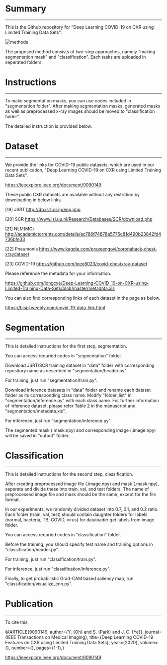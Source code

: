 # Summary
-------
This is the Github repository for "Deep Learning COVID-19 on CXR using Limited Training Data Sets".

![methods](https://user-images.githubusercontent.com/39784965/81655488-3d5de380-9471-11ea-8f4b-b18e5fda7d08.png)

The proposed method consists of two-step approaches, namely "making segmentation mask" and "classification".
Each tasks are uploaded in seperated folders.

# Instructions
-------
To make segmentation masks, you can use codes included in "segmentation folder".
After making segmentation masks, generated masks as well as preprocessed x-ray images should be moved to "classification folder".

The detailed instruction is provided below.



# Dataset
------
We provide the links for COVID-19 public datasets, which are used in our recent publication, "Deep Learning COVID-19 on CXR using Limited Training Data Sets".

https://ieeexplore.ieee.org/document/9090149


These public CXR datasets are available without any restrction by downloading in below links.​

[19] JSRT                http://db.jsrt.or.jp/eng.php

[20] SCR                 https://www.isi.uu.nl/Research/Databases/SCR/download.php

[21] NLM(MC)            http://academictorrents.com/details/ac786f74878a5775c81d490b23842fd4736bfe33

[22] Pneumonia          https://www.kaggle.com/praveengovi/coronahack-chest-xraydataset

[23] COVID-19           https://github.com/ieee8023/covid-chestxray-dataset



Please reference the metadata for your information.

https://github.com/jongcye/Deep-Learning-COVID-19-on-CXR-using-Limited-Training-Data-Sets/blob/master/metadata.xls


You can also find corresponding links of each dataset in the page as below.

https://bispl.weebly.com/covid-19-data-link.html



# Segmentation
------
This is detailed instructions for the first step, segmentation.

You can access requried codes in "segmentation" folder.

Download JSRT/SCR training dataset in "data" folder with corresponding repository name as described in "segmentation/header.py".

For training, just run "segmentation/train.py".

Download inference datasets in "data" folder and rename each dataset folder as its corresponding class name. Modify "folder_list" in "segmentation/inference.py" with each class name. For further information of inference dataset, please refer Table 2 in the manuscript and "segmentation/metadata.xls".

For inference, just run "segmentation/inference.py".

The segmented mask (.mask.npy) and corresponding image (.image.npy) will be saved in "output" folder.


# Classification
------
This is detailed instructions for the second step, classification.

After creating preprocessed image file (.image.npy) and mask (.mask.npy), seperate and divide these into train, val, and test folders. The name of preprocessed image file and mask should be the same, except for the file format.

In our experiments, we randomly divided dataset into 0.7, 0.1, and 0.2 ratio.
Each folder (train, val, test) should contain daughter folders for labels (normal, bacteria, TB, COVID, virus) for dataloader get labels from image folder.

You can access requried codes in "classification" folder.

Before the training, you should specify test name and training options in "classification/header.py".

For training, just run "classification/train.py".

For inference, just run "classification/inference.py".

Finally, to get probabilistic Grad-CAM based saliency map, run "classification/visualize_cnn.py".


# Publication
-------
To cite this, 

@ARTICLE{9090149,
  author={Y. {Oh} and S. {Park} and J. C. {Ye}},
  journal={IEEE Transactions on Medical Imaging}, 
  title={Deep Learning COVID-19 Features on CXR using Limited Training Data Sets}, 
  year={2020},
  volume={},
  number={},
  pages={1-1},}
  
https://ieeexplore.ieee.org/document/9090149
